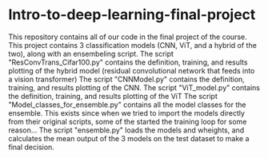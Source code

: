 # Intro-to-deep-learning-final-project
This repository contains all of our code in the final project of the course. This project contains 3 classification models (CNN, ViT, and a hybrid of the two), along with an ensembeling script.
The script "ResConvTrans_Cifar100.py" contains the definition, training, and results plotting of the hybrid model (residual convolutional network that feeds into a vision transformer)
The script "CNNModel.py" contains the definition, training, and results plotting of the CNN.
The script "ViT_model.py" contains the definition, training, and results plotting of the ViT
The script "Model_classes_for_ensemble.py" contains all the model classes for the ensemble. This exists since when we tried to import the models directly from their original scripts, some of the started the training loop for some reason...
The script "ensemble.py" loads the models and wheights, and calculates the mean output of the 3 models on the test dataset to make a final decision. 
